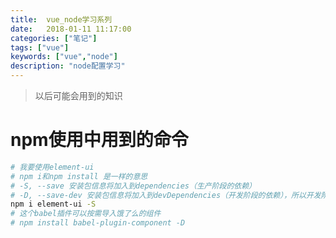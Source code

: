 ```yaml
---
title:  vue_node学习系列
date:   2018-01-11 11:17:00 
categories: ["笔记"]
tags: ["vue"]
keywords: ["vue","node"]
description: "node配置学习"
---
```


> 以后可能会用到的知识

npm使用中用到的命令
===
```bash
# 我要使用element-ui
# npm i和npm install 是一样的意思
# -S, --save 安装包信息将加入到dependencies（生产阶段的依赖） 
# -D, --save-dev 安装包信息将加入到devDependencies（开发阶段的依赖），所以开发阶段一般使用它
npm i element-ui -S
# 这个babel插件可以按需导入饿了么的组件
# npm install babel-plugin-component -D
```

